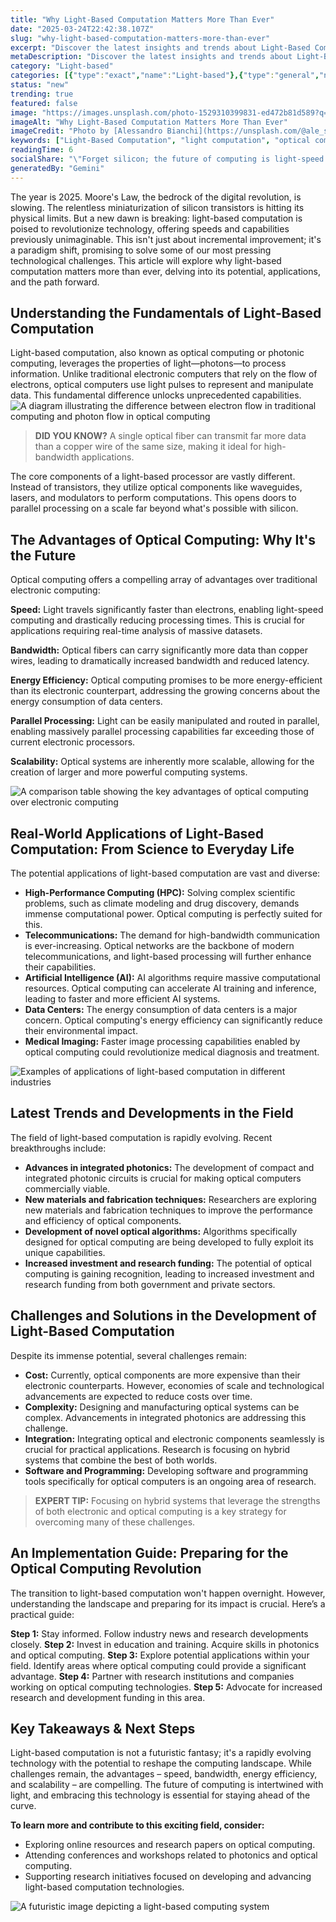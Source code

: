 ```yaml
---
title: "Why Light-Based Computation Matters More Than Ever"
date: "2025-03-24T22:42:38.107Z"
slug: "why-light-based-computation-matters-more-than-ever"
excerpt: "Discover the latest insights and trends about Light-Based Computation. This comprehensive guide covers everything you need to know about Light-Based Computation in 2025."
metaDescription: "Discover the latest insights and trends about Light-Based Computation. This comprehensive guide covers everything you need to know about Light-Based Comput..."
category: "Light-based"
categories: [{"type":"exact","name":"Light-based"},{"type":"general","name":"Computer Science"},{"type":"medium","name":"Optical Computing"},{"type":"specific","name":"Photonic Integrated Circuits"},{"type":"niche","name":"Silicon Photonics"}]
status: "new"
trending: true
featured: false
image: "https://images.unsplash.com/photo-1529310399831-ed472b81d589?q=85&w=1200&fit=max&fm=webp&auto=compress"
imageAlt: "Why Light-Based Computation Matters More Than Ever"
imageCredit: "Photo by [Alessandro Bianchi](https://unsplash.com/@ale_s_bianchi) on Unsplash"
keywords: ["Light-Based Computation", "light computation", "optical computing", "photonic computing", "light-based processors", "future of computing", "advantages of optical computing", "buy optical computer", "light speed computing", "applications of light computation"]
readingTime: 6
socialShare: "\"Forget silicon; the future of computing is light-speed fast and incredibly energy-efficient.  Light-based computation is no longer a futuristic dream – it's rapidly becoming our reality.\""
generatedBy: "Gemini"
---
```




The year is 2025.  Moore's Law, the bedrock of the digital revolution, is slowing.  The relentless miniaturization of silicon transistors is hitting its physical limits.  But a new dawn is breaking: light-based computation is poised to revolutionize technology, offering speeds and capabilities previously unimaginable.  This isn't just about incremental improvement; it's a paradigm shift, promising to solve some of our most pressing technological challenges. This article will explore why light-based computation matters more than ever, delving into its potential, applications, and the path forward.

## Understanding the Fundamentals of Light-Based Computation

Light-based computation, also known as optical computing or photonic computing, leverages the properties of light—photons—to process information. Unlike traditional electronic computers that rely on the flow of electrons, optical computers use light pulses to represent and manipulate data. This fundamental difference unlocks unprecedented capabilities.  ![A diagram illustrating the difference between electron flow in traditional computing and photon flow in optical computing](https://images.unsplash.com/photo-1529310399831-ed472b81d589?q=85&w=1200&fit=max&fm=webp&auto=compress)

> **DID YOU KNOW?**  A single optical fiber can transmit far more data than a copper wire of the same size, making it ideal for high-bandwidth applications.

The core components of a light-based processor are vastly different.  Instead of transistors, they utilize optical components like waveguides, lasers, and modulators to perform computations.  This opens doors to parallel processing on a scale far beyond what's possible with silicon.

## The Advantages of Optical Computing: Why It's the Future

Optical computing offers a compelling array of advantages over traditional electronic computing:

**Speed:**  Light travels significantly faster than electrons, enabling light-speed computing and drastically reducing processing times.  This is crucial for applications requiring real-time analysis of massive datasets.

**Bandwidth:** Optical fibers can carry significantly more data than copper wires, leading to dramatically increased bandwidth and reduced latency.

**Energy Efficiency:**  Optical computing promises to be more energy-efficient than its electronic counterpart, addressing the growing concerns about the energy consumption of data centers.

**Parallel Processing:**  Light can be easily manipulated and routed in parallel, enabling massively parallel processing capabilities far exceeding those of current electronic processors.

**Scalability:** Optical systems are inherently more scalable, allowing for the creation of larger and more powerful computing systems.

![A comparison table showing the key advantages of optical computing over electronic computing](https://images.unsplash.com/photo-1476900164809-ff19b8ae5968?q=85&w=1200&fit=max&fm=webp&auto=compress)

## Real-World Applications of Light-Based Computation: From Science to Everyday Life

The potential applications of light-based computation are vast and diverse:

* **High-Performance Computing (HPC):**  Solving complex scientific problems, such as climate modeling and drug discovery, demands immense computational power. Optical computing is perfectly suited for this.
* **Telecommunications:**  The demand for high-bandwidth communication is ever-increasing.  Optical networks are the backbone of modern telecommunications, and light-based processing will further enhance their capabilities.
* **Artificial Intelligence (AI):**  AI algorithms require massive computational resources.  Optical computing can accelerate AI training and inference, leading to faster and more efficient AI systems.
* **Data Centers:**  The energy consumption of data centers is a major concern.  Optical computing's energy efficiency can significantly reduce their environmental impact.
* **Medical Imaging:**  Faster image processing capabilities enabled by optical computing could revolutionize medical diagnosis and treatment.

![Examples of applications of light-based computation in different industries](https://images.unsplash.com/photo-1573655349936-de6bed86f839?q=85&w=1200&fit=max&fm=webp&auto=compress)

## Latest Trends and Developments in the Field

The field of light-based computation is rapidly evolving.  Recent breakthroughs include:

* **Advances in integrated photonics:**  The development of compact and integrated photonic circuits is crucial for making optical computers commercially viable.
* **New materials and fabrication techniques:**  Researchers are exploring new materials and fabrication techniques to improve the performance and efficiency of optical components.
* **Development of novel optical algorithms:**  Algorithms specifically designed for optical computing are being developed to fully exploit its unique capabilities.
* **Increased investment and research funding:**  The potential of optical computing is gaining recognition, leading to increased investment and research funding from both government and private sectors.

## Challenges and Solutions in the Development of Light-Based Computation

Despite its immense potential, several challenges remain:

* **Cost:** Currently, optical components are more expensive than their electronic counterparts.  However, economies of scale and technological advancements are expected to reduce costs over time.
* **Complexity:** Designing and manufacturing optical systems can be complex.  Advancements in integrated photonics are addressing this challenge.
* **Integration:** Integrating optical and electronic components seamlessly is crucial for practical applications.  Research is focusing on hybrid systems that combine the best of both worlds.
* **Software and Programming:**  Developing software and programming tools specifically for optical computers is an ongoing area of research.

> **EXPERT TIP:**  Focusing on hybrid systems that leverage the strengths of both electronic and optical computing is a key strategy for overcoming many of these challenges.

##  An Implementation Guide:  Preparing for the Optical Computing Revolution

The transition to light-based computation won't happen overnight. However, understanding the landscape and preparing for its impact is crucial. Here’s a practical guide:

**Step 1:** Stay informed.  Follow industry news and research developments closely.
**Step 2:**  Invest in education and training.  Acquire skills in photonics and optical computing.
**Step 3:**  Explore potential applications within your field.  Identify areas where optical computing could provide a significant advantage.
**Step 4:**  Partner with research institutions and companies working on optical computing technologies.
**Step 5:**  Advocate for increased research and development funding in this area.

## Key Takeaways & Next Steps

Light-based computation is not a futuristic fantasy; it's a rapidly evolving technology with the potential to reshape the computing landscape.  While challenges remain, the advantages – speed, bandwidth, energy efficiency, and scalability – are compelling.  The future of computing is intertwined with light, and embracing this technology is essential for staying ahead of the curve.

**To learn more and contribute to this exciting field, consider:**

* Exploring online resources and research papers on optical computing.
* Attending conferences and workshops related to photonics and optical computing.
* Supporting research initiatives focused on developing and advancing light-based computation technologies.

![A futuristic image depicting a light-based computing system](https://images.unsplash.com/photo-1455058683937-c45857082982?q=85&w=1200&fit=max&fm=webp&auto=compress)

